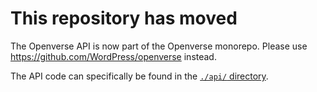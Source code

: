 # This repository has moved

The Openverse API is now part of the Openverse monorepo. Please use
https://github.com/WordPress/openverse instead.

The API code can specifically be found in the
[`./api/` directory](https://github.com/WordPress/openverse/tree/main/api).
